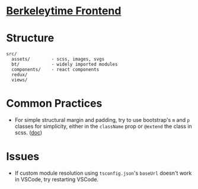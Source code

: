 # [Berkeleytime Frontend](http://berkeleytime.com/)

# Structure
```
src/
  assets/        - scss, images, svgs
  bt/            - widely imported modules
  components/    - react components
  redux/
  views/
```

# Common Practices
- For simple structural margin and padding, try to use bootstrap's `m` and `p` classes
  for simplicity, either in the `className` prop or `@extend` the class in scss.
  ([doc](https://getbootstrap.com/docs/4.5/utilities/spacing/#notation))

# Issues
- If custom module resolution using `tsconfig.json`'s `baseUrl` doesn't work in
  VSCode, try restarting VSCode.
